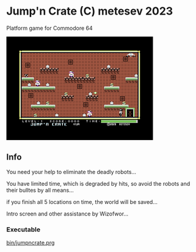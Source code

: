 # Jump'n Crate (C) metesev 2023

Platform game for Commodore 64



![jump-n-crate](jump-n-crate.png)

## Info

You need your help to eliminate the deadly robots...

You have limited time, which is degraded by hits, so avoid the robots and their bulltes by all means...

if you finish all 5 locations on time, the world will be saved...


Intro screen and other assistance by Wizofwor...


### Executable

[bin/jumpncrate.prg](Bin/jumpncrate.prg)

